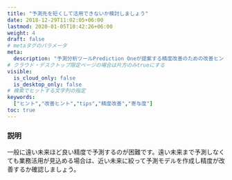 ```yaml
---
title: "予測先を短くして活用できないか検討しましょう"
date: 2018-12-29T11:02:05+06:00
lastmod: 2020-01-05T10:42:26+06:00
weight: 4
draft: false
# metaタグのパラメータ
meta:
  description: "予測分析ツールPrediction Oneが提案する精度改善のための改善ヒントについて説明するページです。"
# クラウド・デスクトップ限定ページの場合は片方のみtrueにする
visible:
  is_cloud_only: false
  is_desktop_only: false
# 検索でヒットする文字列の指定
keywords:
  ["ヒント","改善ヒント","tips","精度改善","寄与度"]
toc: true
---
```


### 説明

一般に遠い未来ほど良い精度で予測するのが困難です。遠い未来まで予測しなくても業務活用が見込める場合は、近い未来に絞って予測モデルを作成し精度が改善するか確認しましょう。

